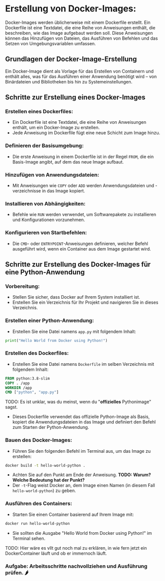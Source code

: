 # Erstellung von Docker-Images:

Docker-Images werden üblicherweise mit einem Dockerfile erstellt. Ein Dockerfile ist eine Textdatei, die eine Reihe von
Anweisungen enthält, die beschreiben, wie das Image aufgebaut werden soll. Diese Anweisungen können das Hinzufügen von
Dateien, das Ausführen von Befehlen und das Setzen von Umgebungsvariablen umfassen.

## Grundlagen der Docker-Image-Erstellung

Ein Docker-Image dient
als Vorlage für das Erstellen von Containern und enthält alles, was für das Ausführen einer Anwendung benötigt wird –
von Binärdateien und Bibliotheken bis hin zu Systemeinstellungen.

## Schritte zur Erstellung eines Docker-Images

### **Erstellen eines Dockerfiles:**

- Ein Dockerfile ist eine Textdatei, die eine Reihe von Anweisungen enthält, um ein Docker-Image zu erstellen.
- Jede Anweisung im Dockerfile fügt eine neue Schicht zum Image hinzu.

### **Definieren der Basisumgebung:**

- Die erste Anweisung in einem Dockerfile ist in der Regel `FROM`, die ein Basis-Image angibt, auf dem das neue
  Image aufbaut.

### **Hinzufügen von Anwendungsdateien:**

- Mit Anweisungen wie `COPY` oder `ADD` werden Anwendungsdateien und -verzeichnisse in das Image kopiert.

### **Installieren von Abhängigkeiten:**

- Befehle wie `RUN` werden verwendet, um Softwarepakete zu installieren und Konfigurationen vorzunehmen.

### **Konfigurieren von Startbefehlen:**

- Die `CMD`- oder `ENTRYPOINT`-Anweisungen definieren, welcher Befehl ausgeführt wird, wenn ein Container aus dem
  Image gestartet wird.

## Schritte zur Erstellung des Docker-Images für eine Python-Anwendung

### **Vorbereitung:**

- Stellen Sie sicher, dass Docker auf Ihrem System installiert ist.
- Erstellen Sie ein Verzeichnis für Ihr Projekt und navigieren Sie in dieses Verzeichnis.

### **Erstellen einer Python-Anwendung:**

- Erstellen Sie eine Datei namens `app.py` mit folgendem Inhalt:

```python
print("Hello World from Docker using Python!")
```

### **Erstellen des Dockerfiles:**

- Erstellen Sie eine Datei namens `Dockerfile` im selben Verzeichnis mit folgendem Inhalt:

```Dockerfile
FROM python:3.8-slim
COPY . /app
WORKDIR /app
CMD ["python", "app.py"]
```
TODO: Es ist unklar, was du meinst, wenn du "**offizielles** Pythonimage" sagst.
- Dieses Dockerfile verwendet das offizielle Python-Image als Basis, kopiert die Anwendungsdateien in das Image und
  definiert den Befehl zum Starten der Python-Anwendung.

### **Bauen des Docker-Images:**

- Führen Sie den folgenden Befehl im Terminal aus, um das Image zu erstellen:

```bash
docker build -t hello-world-python .
```

- Achten Sie auf den Punkt am Ende der Anweisung. **TODO: Warum? Welche Bedeutung hat der Punkt?**
- Der `-t`-Flag weist Docker an, dem Image einen Namen (in diesem Fall `hello-world-python`) zu geben.

### **Ausführen des Containers:**

- Starten Sie einen Container basierend auf Ihrem Image mit:

```bash
docker run hello-world-python
```

- Sie sollten die Ausgabe "Hello World from Docker using Python!" im Terminal sehen.

TODO: Hier wäre es vllt gut noch mal zu erklären, in wie fern jetzt ein DockerContainer läuft und ob er immernoch läuft.

### **Aufgabe: Arbeitsschritte nachvollziehen und Ausführung prüfen. 🌶️**

